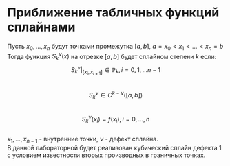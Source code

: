 # Приближение табличных функций сплайнами

Пусть $x_0,...,x_n$ будут точками промежутка $[a, b]$, $a = x_0 < x_1 < ... < x_n = b$  
Тогда функция $S_k^{\nu}(x)$ на отрезке $[a,b]$ будет сплайном степени $k$ если:  
	$$S_k^{\nu}|_{[x_i, x_{i+1}]} \in \mathbb{P}_k, i = 0,1,...n-1$$  
	$$S_k^{\nu} \in C^{k-\nu}([a,b])$$  
	$$S_k^{\nu}(x_i) = f(x_i), i = 0,...,n$$  
$x_1,...,x_{n-1}$ - внутренние точки, $\nu$ - дефект сплайна.  
В данной лабораторной будет реализован кубический сплайн дефекта 1 с условием известности вторых производных в граничных точках.